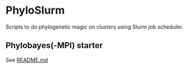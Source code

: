 # PhyloSlurm

Scripts to do phylogenetic magic on clusters using Slurm job scheduler.

## Phylobayes(-MPI) starter

See [README.md](phylobayes_starter/README.md)
